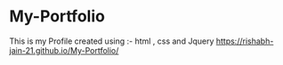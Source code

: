 # My-Portfolio
This is my Profile 
created using :- html , css and Jquery
https://rishabh-jain-21.github.io/My-Portfolio/
